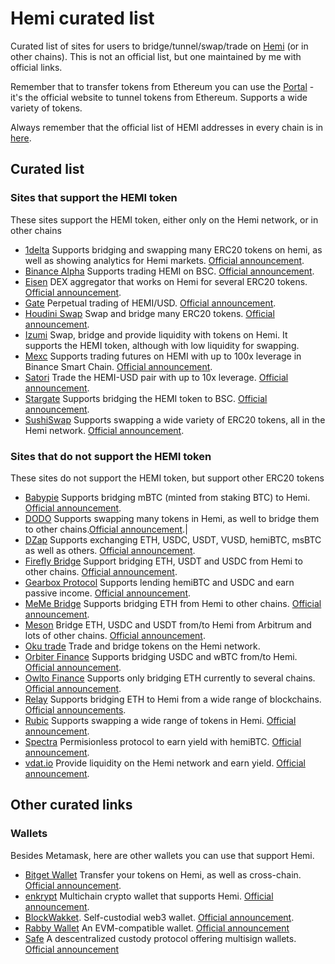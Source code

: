 # Hemi curated list

Curated list of sites for users to bridge/tunnel/swap/trade on [Hemi](https://hemi.xyz/) (or in other chains). This is not an official list, but one maintained by me with official links.

Remember that to transfer tokens from Ethereum you can use the [Portal](https://app.hemi.xyz/en/tunnel/) - it's the official website to tunnel tokens from Ethereum. Supports a wide variety of tokens.

Always remember that the official list of HEMI addresses in every chain is in [here](https://docs.hemi.xyz/main/token-contract-details).

## Curated list

### Sites that support the HEMI token

These sites support the HEMI token, either only on the Hemi network, or in other chains

- [1delta](https://app.1delta.io/bridge?inputChain=hemi&outputChain=hemi&inputCurrency=0xbb0d083fb1be0a9f6157ec484b6c79e0a4e31c2e&outputCurrency=0x99e3de3817f6081b2568208337ef83295b7f591d) Supports bridging and swapping many ERC20 tokens on hemi, as well as showing analytics for Hemi markets. [Official announcement](https://x.com/hemi_xyz/status/1908193963208581130).
- [Binance Alpha](https://www.binance.com/en/alpha/bsc/0x5ffd0eadc186af9512542d0d5e5eafc65d5afc5b) Supports trading HEMI on BSC. [Official announcement](https://x.com/hemi_xyz/status/1961279144790278201).
- [Eisen](https://app.eisenfinance.com/) DEX aggregator that works on Hemi for several ERC20 tokens. [Official announcement](https://x.com/EisenLabs/status/1897084841646285263).
- [Gate](https://www.gate.com/futures/USDT/HEMI_USDT) Perpetual trading of HEMI/USD. [Official announcement](https://x.com/Gate/status/1968646220038979592).
- [Houdini Swap](https://houdiniswap.com/) Swap and bridge many ERC20 tokens. [Official announcement](https://x.com/hemi_xyz/status/1958177692366393435).
- [Izumi](https://izumi.finance/trade/swap) Swap, bridge and provide liquidity with tokens on Hemi. It supports the HEMI token, although with low liquidity for swapping.
- [Mexc](https://www.mexc.com/futures/HEMI_USD) Supports trading futures on HEMI with up to 100x leverage in Binance Smart Chain. [Official announcement](https://x.com/MEXC_Listings/status/1961278916649423306).
- [Satori](https://trade.satori.finance/HEMI-USD) Trade the HEMI-USD pair with up to 10x leverage. [Official announcement](https://x.com/hemi_xyz/status/1915805202784883188).
- [Stargate](https://stargate.finance/) Supports bridging the HEMI token to BSC. [Official announcement](https://x.com/hemi_xyz/status/1962945758006550876).
- [SushiSwap](https://www.sushi.com/hemi/swap) Supports swapping a wide variety of ERC20 tokens, all in the Hemi network. [Official announcement](https://x.com/SushiSwap/status/1841478744932036957).

### Sites that do not support the HEMI token

These sites do not support the HEMI token, but support other ERC20 tokens

- [Babypie](https://www.babylon.magpiexyz.io/bridge) Supports bridging mBTC (minted from staking BTC) to Hemi. [Official announcement](https://www.babylon.magpiexyz.io/bridge).
- [DODO](https://app.dodoex.io/swap/network/mainnet/43111-ETH/43111-USDT) Supports swapping many tokens in Hemi, as well to bridge them to other chains.[Official announcement](https://x.com/hemi_xyz/status/1913321990938624285).|
- [DZap](https://app.dzap.io/trade?fromChain=43111&fromToken=0x0000000000000000000000000000000000000000&toChain=43111&toToken=0xAA40c0c7644e0b2B224509571e10ad20d9C4ef28) Supports exchanging ETH, USDC, USDT, VUSD, hemiBTC, msBTC as well as others. [Official announcement](https://x.com/hemi_xyz/status/1940078390494494750).
- [Firefly Bridge](https://fireflylabs.app/simple-bridge/Hemi/Ethereum?token=USDT) Support bridging ETH, USDT and USDC from Hemi to other chains. [Official announcement](https://x.com/hemi_xyz/status/1968351743135342604).
- [Gearbox Protocol](https://app.gearbox.fi/pools) Supports lending hemiBTC and USDC and earn passive income. [Official announcement](https://x.com/hemi_xyz/status/1948424207966048754).
- [MeMe Bridge](https://www.memebridge.xyz/bridge?original=hemi&target=bsc&symbol=eth) Supports bridging ETH from Hemi to other chains. [Official announcement](https://x.com/hemi_xyz/status/1970176148375249375).
- [Meson](https://meson.fi/) Bridge ETH, USDC and USDT from/to Hemi from Arbitrum and lots of other chains. [Official announcement](https://x.com/hemi_xyz/status/1916930414507397229).
- [Oku trade](https://oku.trade/?inputChain=hemi&inToken=0x0000000000000000000000000000000000000000&outToken=0xaa40c0c7644e0b2b224509571e10ad20d9c4ef28) Trade and bridge tokens on the Hemi network.
- [Orbiter Finance](https://www.orbiter.finance/) Supports bridging USDC and wBTC from/to Hemi. [Official announcement](https://x.com/hemi_xyz/status/1955245637982703736).
- [Owlto Finance](https://t.co/qd84jzhMqx) Supports only bridging ETH currently to several chains. [Official announcement](https://x.com/hemi_xyz/status/1963611975784554624).
- [Relay](https://relay.link/bridge/hemi?toCurrency=0x0000000000000000000000000000000000000000) Supports bridging ETH to Hemi from a wide range of blockchains. [Official announcements](https://x.com/hemi_xyz/status/1907858367630160034).
- [Rubic](https://app.rubic.exchange/?fromChain=HEMI&toChain=HEMI&from=ETH&to=HEMI) Supports swapping a wide range of tokens in Hemi. [Official announcement](https://x.com/hemi_xyz/status/1945515941028040830).
- [Spectra](https://app.spectra.finance/pools) Permisionless protocol to earn yield with hemiBTC. [Official announcement](https://x.com/hemi_xyz/status/1952448226256158726).
- [vdat.io](https://vfat.io/pools?chains=43111) Provide liquidity on the Hemi network and earn yield. [Official announcement](https://x.com/hemi_xyz/status/1923052604747043181).

## Other curated links

### Wallets

Besides Metamask, here are other wallets you can use that support Hemi.

- [Bitget Wallet](https://t.co/BCbr7N83Gt) Transfer your tokens on Hemi, as well as cross-chain. [Official announcement](https://x.com/hemi_xyz/status/1912923626975744060).
- [enkrypt](https://www.enkrypt.com/) Multichain crypto wallet that supports Hemi. [Official announcement](https://x.com/enkrypt/status/1935022718925107584).
- [BlockWakket](https://blockwallet.io/). Self-custodial web3 wallet. [Official announcement](https://x.com/GetBlockWallet/status/1921863189727183010).
- [Rabby Wallet](https://rabby.io/) An EVM-compatible wallet. [Official announcement](https://x.com/hemi_xyz/status/1925190284440141964)
- [Safe](https://app.safe.global/welcome) A descentralized custody protocol offering multisign wallets. [Official announcement](https://x.com/hemi_xyz/status/1925583135309197582)
